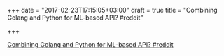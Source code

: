 +++
date = "2017-02-23T17:15:05+03:00"
draft = true
title = "Combining Golang and Python for ML-based API?  #reddit"

+++

<p><a href="https://t.co/tu4tqv6LPw">Combining Golang and Python for ML-based API?  #reddit</a></p>
